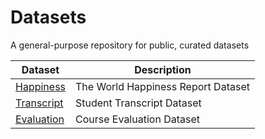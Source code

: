 # Datasets

A general-purpose repository for public, curated datasets

| Dataset | Description |
| --- | --- |
| [Happiness](happiness) | The World Happiness Report Dataset |
| [Transcript](transcript) | Student Transcript Dataset |
| [Evaluation](evaluation) | Course Evaluation Dataset |
